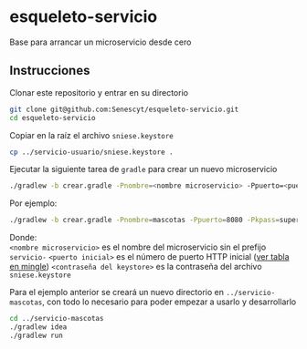 # esqueleto-servicio

Base para arrancar un microservicio desde cero

## Instrucciones

Clonar este repositorio y entrar en su directorio

```sh
git clone git@github.com:Senescyt/esqueleto-servicio.git
cd esqueleto-servicio
```

Copiar en la raíz el archivo `sniese.keystore`

```sh
cp ../servicio-usuario/sniese.keystore .
```

Ejecutar la siguiente tarea de `gradle` para crear un nuevo microservicio

```sh
./gradlew -b crear.gradle -Pnombre=<nombre microservicio> -Ppuerto=<puerto inicial> -Pkpass=<contraseña del keystore>
```

Por ejemplo:

```sh
./gradlew -b crear.gradle -Pnombre=mascotas -Ppuerto=8080 -Pkpass=superSecreto
```

Donde:  
`<nombre microservicio>` es el nombre del microservicio sin el prefijo `servicio-`
`<puerto inicial>` es el número de puerto HTTP inicial ([ver tabla en mingle][1])
`<contraseña del keystore>` es la contraseña del archivo `sniese.keystore`

Para el ejemplo anterior se creará un nuevo directorio en `../servicio-mascotas`, con
todo lo necesario para poder empezar a usarlo y desarrollarlo

```sh
cd ../servicio-mascotas
./gradlew idea
./gradlew run
```

[1]: https://sniese.mingle.thoughtworks.com/projects/sniese/wiki/Configuraci%C3%B3n_de_Puertos_para_Microservicios
